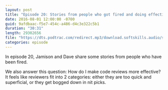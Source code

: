 ```yaml
---
layout: post
title: "Episode 20: Stories from people who got fired and doing effective code reviews"
date: 2016-08-01 12:00:00 -0700
guid: 9afdbaac-f5e7-454c-a486-d4c3e322c5b1
duration: "30:31"
length: 29302656
file: "https://dts.podtrac.com/redirect.mp3/download.softskills.audio/sse-020.mp3"
categories: episode
---
```


In episode 20, Jamison and  Dave share some stories from people who have been fired.

We also answer this question: How do I make code reviews more effective? It feels like reviewers fit into 2 categories: either they are too quick and superficial, or they get bogged down in nit picks.
